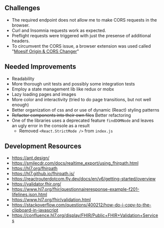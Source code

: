 ## Challenges
- The required endpoint does not allow me to make CORS requests in the browser.
- Curl and Insomnia requests work as expected.
- Preflight requests were triggered with just the presense of additional headers.
- To circumvent the CORS issue, a browser extension was used called "[Moesif Origin & CORS Changer](https://chrome.google.com/webstore/detail/moesif-origin-cors-change/digfbfaphojjndkpccljibejjbppifbc)"

## Needed Improvements
- Readability
- More thorough unit tests and possibly some integration tests
- Employ a state management lib like redux or mobx
- Lazy loading pages and images
- More color and interactivity (tried to do page transitions, but not well enough)
- Better organization of css and or use of dynamic (React) styling patterns
- ~~Refactor components into their own files~~ Better refactoring
- One of the libraries uses a deprecated feature `findDOMNode` and leaves an ugly error in the console as a result
    - Removed `<React.StrictMode />` from `index.js`

## Development Resources
- https://ant.design/
- https://smilecdr.com/docs/realtime_export/using_fhirpath.html
- https://hl7.org/fhirpath
- https://hl7.github.io/fhirpath.js/
- https://reactrouterdotcom.fly.dev/docs/en/v6/getting-started/overview
- https://validator.fhir.org/
- https://www.hl7.org/fhir/questionnaireresponse-example-f201-lifelines.json.html
- https://www.hl7.org/fhir/validation.html
- https://stackoverflow.com/questions/400212/how-do-i-copy-to-the-clipboard-in-javascript
- https://confluence.hl7.org/display/FHIR/Public+FHIR+Validation+Services